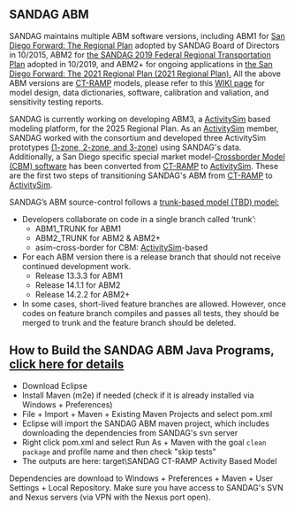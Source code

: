 ## SANDAG ABM

SANDAG maintains multiple ABM software versions, including ABM1 for <a href="https://www.sdforward.com/2019-federal-rtp/2015-regional-plan">San Diego Forward: The Regional Plan</a> adopted by SANDAG Board of Directors in 10/2015, ABM2 for <a href="https://www.sdforward.com/2019-federal-rtp">the SANDAG 2019 Federal Regional Transportation Plan</a> adopted in 10/2019, and ABM2+ for ongoing applications in <a href="https://www.sdforward.com/about-san-diego-forward/developing-the-2021-regional-plan">the San Diego Forward:  The 2021 Regional Plan (2021 Regional Plan).</a>   All the above ABM versions are <a href="https://trid.trb.org/view/1097121">CT-RAMP</a> models, please refer to this <a href="https://github.com/SANDAG/ABM/wiki">WIKI page</a> for model design, data dictionaries, software, calibration and valiation, and sensitivity testing reports. 

SANDAG is currently working on developing ABM3, a <a href="https://github.com/ActivitySim/activitysim/wiki">ActivitySim</a> based modeling platform, for the 2025 Regional Plan.  As an <a href="https://github.com/ActivitySim/activitysim/wiki">ActivitySim</a> member, SANDAG worked with the consortium and developed three ActivitySim prototypes <a href="https://github.com/ActivitySim/activitysim/tree/master/activitysim/examples/example_sandag">(1-zone, 2-zone, and 3-zone</a>) using SANDAG's data.  Additionally, a San Diego specific special market model-<a href="https://github.com/SANDAG/ABM/wiki/CB-Project-Page">Crossborder Model (CBM) software</a> has been converted from <a href="https://trid.trb.org/view/1097121">CT-RAMP</a> to <a href="https://github.com/ActivitySim/activitysim/wiki">ActivitySim</a>. These are the first two steps of transitioning SANDAG's ABM from <a href="https://trid.trb.org/view/1097121">CT-RAMP</a> to <a href="https://github.com/ActivitySim/activitysim/wiki">ActivitySim</a>. 

SANDAG’s ABM source-control follows a <a href="https://trunkbaseddevelopment.com/">trunk-based model (TBD) model:</a>

- Developers collaborate on code in a single branch called ‘trunk’:
  - ABM1_TRUNK for ABM1
  - ABM2_TRUNK for ABM2 & ABM2+
  - asim-cross-border for CBM: <a href="https://github.com/ActivitySim/activitysim/wiki">ActivitySim</a>-based
- For each ABM version there is a release branch that should not receive continued development work.
  - Release 13.3.3 for ABM1
  - Release 14.1.1 for ABM2
  - Release 14.2.2 for ABM2+
- In some cases, short-lived feature branches are allowed. However, once codes on feature branch compiles and passes all tests, they should be merged to trunk and the feature branch should be deleted.

##

## How to Build the SANDAG ABM Java Programs, <a href="https://github.com/sandag/abm/wiki/Build-SANDAG-Jar">click here for details</a>

  - Download Eclipse
  - Install Maven (m2e) if needed (check if it is already installed via Windows + Preferences)
  - File + Import + Maven + Existing Maven Projects and select pom.xml
  - Eclipse will import the SANDAG ABM maven project, which includes downloading the dependencies from SANDAG's svn server
  - Right click pom.xml and select Run As + Maven with the goal `clean package` and profile name and then check "skip tests"
  - The outputs are here: target\SANDAG CT-RAMP Activity Based Model

Dependencies are download to Windows + Preferences + Maven + User Settings + Local Repository.  Make sure you have access to SANDAG's SVN and Nexus servers (via VPN with the Nexus port open).


